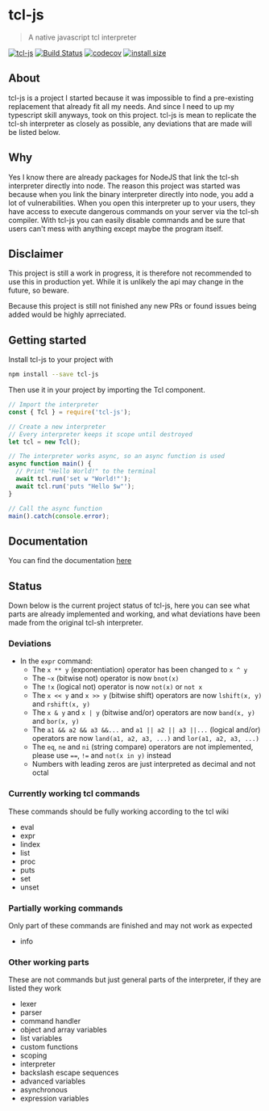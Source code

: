 # tcl-js

> A native javascript tcl interpreter

[![tcl-js](https://img.shields.io/npm/v/tcl-js.svg?style=flat&color)](https://www.npmjs.com/package/tcl-js)
[![Build Status](https://travis-ci.org/rubikscraft/tcl-js.svg?branch=master&style=flat)](https://travis-ci.org/rubikscraft/tcl-js)
[![codecov](https://codecov.io/gh/rubikscraft/tcl-js/branch/master/graph/badge.svg)](https://codecov.io/gh/rubikscraft/tcl-js)
[![install size](https://packagephobia.now.sh/badge?p=tcl-js&style=flat)](https://packagephobia.now.sh/result?p=tcl-js)

## About

tcl-js is a project I started because it was impossible to find a pre-existing replacement that already fit all my needs. And since I need to up my typescript skill anyways, took on this project.
tcl-js is mean to replicate the tcl-sh interpreter as closely as possible, any deviations that are made will be listed below.

## Why

Yes I know there are already packages for NodeJS that link the tcl-sh interpreter directly into node. The reason this project was started was because when you link the binary interpreter directly into node, you add a lot of vulnerabilities. When you open this interpreter up to your users, they have access to execute dangerous commands on your server via the tcl-sh compiler. With tcl-js you can easily disable commands and be sure that users can't mess with anything except maybe the program itself.

## Disclaimer

This project is still a work in progress, it is therefore not recommended to use this in production yet. While it is unlikely the api may change in the future, so beware.

Because this project is still not finished any new PRs or found issues being added would be highly aprreciated.

## Getting started

Install tcl-js to your project with

```bash
npm install --save tcl-js
```

Then use it in your project by importing the Tcl component.

```js
// Import the interpreter
const { Tcl } = require('tcl-js');

// Create a new interpreter
// Every interpreter keeps it scope until destroyed
let tcl = new Tcl();

// The interpreter works async, so an async function is used
async function main() {
  // Print "Hello World!" to the terminal
  await tcl.run('set w "World!"');
  await tcl.run('puts "Hello $w"');
}

// Call the async function
main().catch(console.error);
```

## Documentation

You can find the documentation [here](https://htmlpreview.github.io/?https://github.com/rubikscraft/tcl-js/blob/master/docs/index.html)

## Status

Down below is the current project status of tcl-js, here you can see what parts are already implemented and working, and what deviations have been made from the original tcl-sh interpreter.

### Deviations

- In the `expr` command:
  - The `x ** y` (exponentiation) operator has been changed to `x ^ y`
  - The `~x` (bitwise not) operator is now `bnot(x)`
  - The `!x` (logical not) operator is now `not(x)` or `not x`
  - The `x << y` and `x >> y` (bitwise shift) operators are now `lshift(x, y)` and `rshift(x, y)`
  - The `x & y` and `x | y` (bitwise and/or) operators are now `band(x, y)` and `bor(x, y)`
  - The `a1 && a2 && a3 &&...` and `a1 || a2 || a3 ||...` (logical and/or) operators are now `land(a1, a2, a3, ...)` and `lor(a1, a2, a3, ...)`
  - The `eq`, `ne` and `ni` (string compare) operators are not implemented, please use `==`, `!=` and `not(x in y)` instead
  - Numbers with leading zeros are just interpreted as decimal and not octal

### Currently working tcl commands

These commands should be fully working according to the tcl wiki

- eval
- expr
- lindex
- list
- proc
- puts
- set
- unset

### Partially working commands

Only part of these commands are finished and may not work as expected

- info

### Other working parts

These are not commands but just general parts of the interpreter, if they are listed they work

- lexer
- parser
- command handler
- object and array variables
- list variables
- custom functions
- scoping
- interpreter
- backslash escape sequences
- advanced variables
- asynchronous
- expression variables
